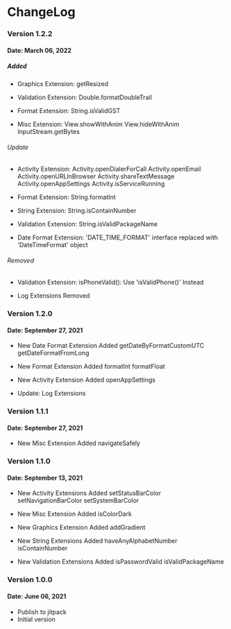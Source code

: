 # ChangeLog

### Version 1.2.2
#### Date: March 06, 2022

##### Added

- Graphics Extension:
  getResized

- Validation Extension:
  Double.formatDoubleTrail

- Format Extension:
  String.isValidGST

- Misc Extension:
  View.showWithAnim
  View.hideWithAnim
  InputStream.getBytes
  
###### Update

- Activity Extension:
  Activity.openDialerForCall
  Activity.openEmail
  Activity.openURLInBrowser
  Activity.shareTextMessage
  Activity.openAppSettings
  Activity.isServiceRunning
  
- Format Extension:
  String.formatInt
  
- String Extension:
  String.isContainNumber
  
- Validation Extension:
  String.isValidPackageName
  
- Date Format Extension:
  'DATE_TIME_FORMAT' interface replaced with 'DateTimeFormat' object
  
###### Removed

- Validation Extension:
  isPhoneValid(): Use 'isValidPhone()' Instead
  
- Log Extensions Removed

### Version 1.2.0
#### Date: September 27, 2021

- New Date Format Extension Added
  getDateByFormatCustomUTC
  getDateFormatFromLong

- New Format Extension Added
  formatInt
  formatFloat

- New Activity Extension Added
  openAppSettings

- Update: Log Extensions

### Version 1.1.1
#### Date: September 27, 2021

- New Misc Extension Added
  navigateSafely
  
### Version 1.1.0
#### Date: September 13, 2021

- New Activity Extensions Added
  setStatusBarColor
  setNavigationBarColor
  setSystemBarColor

- New Misc Extension Added
  isColorDark

- New Graphics Extension Added
  addGradient

- New String Extensions Added
  haveAnyAlphabetNumber
  isContainNumber

- New Validation Extensions Added
  isPasswordValid
  isValidPackageName
  
### Version 1.0.0
#### Date: June 06, 2021

- Publish to jitpack
- Initial version